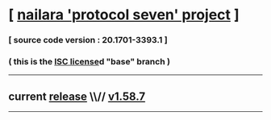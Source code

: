 
# [ [nailara 'protocol seven' project](http://src.nailara.net/) ]

### [ source code version : 20.1701-3393.1 ]

### ( this is the [ISC license](license)d "base" branch )
---
## current [release](https://github.com/anotherlink/nailara/releases) \\\\// [v1.58.7](https://github.com/anotherlink/nailara/releases/tag/v1.58.7)
---
